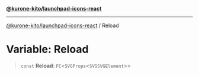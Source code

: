 [**@kurone-kito/launchpad-icons-react**](../README.md)

***

[@kurone-kito/launchpad-icons-react](../globals.md) / Reload

# Variable: Reload

> `const` **Reload**: `FC`\<`SVGProps`\<`SVGSVGElement`\>\>

